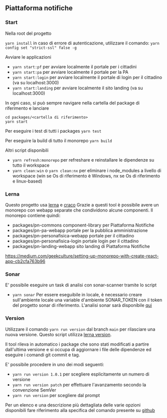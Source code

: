 ﻿## Piattaforma notifiche

### Start

Nella root del progetto

`yarn install`
in caso di errore di autenticazione, utilizzare il comando: 
`yarn config set "strict-ssl" false -g`

Avviare le applicazioni

- `yarn start:pf` per avviare localmente il portale per i cittadini
- `yarn start:pa` per avviare localmente il portale per la PA
- `yarn start:login` per avviare localmente il portale di login per il cittadino (va su localhost:3000)
- `yarn start:landing` per avviare localmente il sito landing (va su localhost:3000)

In ogni caso, si può sempre navigare nella cartella del package di riferimento e lanciare

```
cd packages/<cartella di riferimento>
yarn start
```

Per eseguire i test di tutti i packages
`yarn test`

Per eseguire la build di tutto il monorepo
`yarn build`

Altri script disponibili

- `yarn refresh:monorepo` per refreshare e reinstallare le dipendenze su tutto il workspace
- `yarn clean:win` o `yarn clean:nx` per eliminare i node_modules a livello di workspace (win se Os di riferimento è Windows, nx se Os di riferimento e linux-based)


### Lerna

Questo progetto usa [lerna](https://github.com/lerna/lerna) e [craco](https://github.com/gsoft-inc/craco)
Grazie a questi tool è possibile avere un monorepo con webapp separate che condividono alcune componenti.
Il monorepo contiene quindi:

- packages/pn-commons component-library per Piattaforma Notifiche
- packages/pn-pa-webapp portale per la pubblica amministrazione
- packages/pn-personafisica-webapp portale per il cittadino
- packages/pn-personafisica-login portale login per il cittadino
- packages/pn-landing-webapp sito landing di Piattaforma Notifiche

https://medium.com/geekculture/setting-up-monorepo-with-create-react-app-cb2cfa763b96


### Sonar

E' possibile eseguire un task di analisi con sonar-scanner tramite lo script
- `yarn sonar`
Per essere eseguibile in locale, è necessario creare sull'ambiente locale una variable d'ambiente SONAR_TOKEN con il token del progetto sonar di riferimento.
L'analisi sonar sarà disponibile [qui](https://sonarcloud.io/project/overview?id=pagopa_pn-frontend)


### Version

Utilizzare il comando `yarn run version` dal branch `main` per rilasciare una nuova versione. Questo script utilizza [lerna version](https://github.com/lerna/lerna/blob/main/commands/version/README.md).

Il tool rileva in automatico i package che sono stati modificati a partire dall'ultima versione e si occupa di aggiornare i file delle dipendenze ed eseguire i comandi git commit e tag.

E' possibile procedere in uno dei modi seguenti:
- `yarn run version 1.0.1` per scegliere esplicitamente un numero di versione
- `yarn run version patch` per effettuare l'avanzamento secondo la convenzione SemVer
- `yarn run version`       per scegliere dal prompt


Per un elenco e una descrizione più dettagliata delle varie opzioni disponibili fare riferimento alla specifica del comando presente su [github](https://github.com/lerna/lerna/tree/main/commands/version)